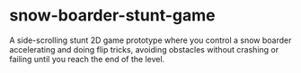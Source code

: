 # snow-boarder-stunt-game
A side-scrolling stunt 2D game prototype where you control a snow boarder accelerating and doing flip tricks, avoiding obstacles without crashing or failing until you reach the end of the level.
